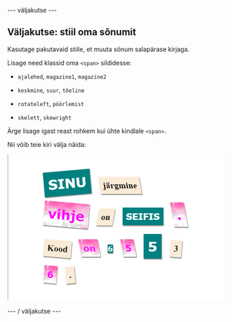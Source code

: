 \--- väljakutse \---

## Väljakutse: stiil oma sõnumit

Kasutage pakutavaid stiile, et muuta sõnum salapärase kirjaga.

Lisage need klassid oma `<span>` sildidesse:

+ `ajalehed`, `magazine1`, `magazine2`

+ `keskmine`, `suur`, `tõeline`

+ `rotateleft`, `pöörlemist`

+ `skelett`, `skewright`

Ärge lisage igast reast rohkem kui ühte kindlale `<span>`.

Nii võib teie kiri välja näida:

![ekraanipilt](images/letter-challenge1.png)

\--- / väljakutse \---